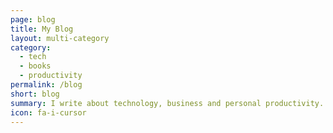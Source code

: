 ```yaml
---
page: blog
title: My Blog
layout: multi-category
category:
  - tech
  - books
  - productivity
permalink: /blog
short: blog
summary: I write about technology, business and personal productivity.
icon: fa-i-cursor
---
```

